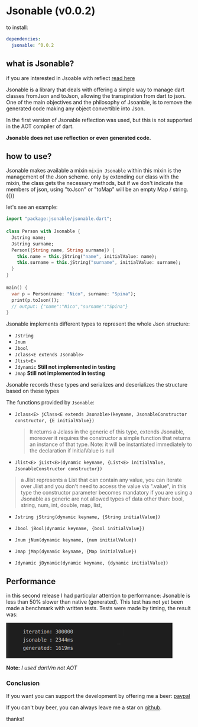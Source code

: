 # Jsonable (v0.0.2)

to install:

```yaml
dependencies:
  jsonable: ^0.0.2
```

## what is Jsonable?

if you are interested in Jsoable with reflect [read here](./WithReflect.md)

Jsonable is a library that deals with offering a simple way to manage dart classes fromJson and toJson, allowing the transpiration from dart to json.
One of the main objectives and the philosophy of Jsoanble, is to remove the generated code making any object convertible into Json.

In the first version of Jsonable reflection was used, but this is not supported in the AOT compiler of dart.

**Jsonable does not use reflection or even generated code.**

## how to use?

Jsonable makes available a mixin `mixin Jsonable` within this mixin is the management of the Json scheme.
only by extending our class with the mixin, the class gets the necessary methods, but if we don't indicate the members of json, using "toJson" or "toMap" will be an empty Map / string. ({})

let's see an example:

```dart
import "package:jsonable/jsonable.dart";

class Person with Jsonable {
  Jstring name;
  Jstring surname;
  Person({String name, String surname}) {
    this.name = this.jString("name", initialValue: name);
    this.surname = this.jString("surname", initialValue: surname);
  }
}

main() {
  var p = Person(name: "Nico", surname: "Spina");
  print(p.toJson());
  // output: {"name":"Nico","surname":"Spina"}
}
```

Jsonable implements different types to represent the whole Json structure:

* `Jstring`
* `Jnum`
* `Jbool`
* `Jclass<E extends Jsonable>`
* `Jlist<E>`
* `Jdynamic` **Still not implemented in testing**
* `Jmap` **Still not implemented in testing**

Jsonable records these types and serializes and deserializes the structure based on these types

The functions provided by `Jsonable`:

* `Jclass<E> jClass<E extends Jsonable>(keyname, JsonableConstructor constructor, {E initialValue}) `

  > It returns a Jclass in the generic of this type, extends Jsonable, moreover it requires the constructor a simple function that returns an instance of that type.
  > Note: it will be instantiated immediately to the declaration if InitialValue is null

*  `Jlist<E> jList<E>(dynamic keyname, {List<E> initialValue, JsonableConstructor constructor})`

  > a Jlist represents a List that can contain any value, you can iterate over Jlist and you don't need to access the value via ".value", in this type the constructor parameter becomes mandatory if you are using a Jsonable as generic are not allowed types of data other than: bool, string, num, int, double, map, list,

* `Jstring jString(dynamic keyname, {String initialValue})` 

* `Jbool jBool(dynamic keyname, {bool initialValue})`

* `Jnum jNum(dynamic keyname, {num initialValue})`

* `Jmap jMap(dynamic keyname, {Map initialValue})`

* `Jdynamic jDynamic(dynamic keyname, {dynamic initialValue})`

## Performance

in this second release I had particular attention to performance: Jsonable is less than 50% slower than native (generated).
This test has not yet been made a benchmark with written tests.
Tests were made by timing, the result was:

![](./assets/bench.png)

**Note:** *I used dartVm not AOT*



### Conclusion

If you want you can support the development by offering me a beer: [paypal](https://www.paypal.com/donate/?token=vm8zFQO-fdND2nUoQj1Qlasgv_-HBXfWnCPrQByr004Dhj5jc2AeBesdxe9AVcIiPYlezG&country.x=IT&locale.x=IT)

If you can't buy beer, you can always leave me a star on [github](https://github.com/SpinaNico/jsonable).

thanks!
